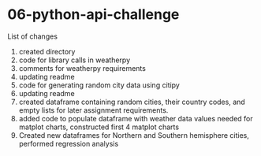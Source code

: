 # 06-python-api-challenge
List of changes
1. created directory
2. code for library calls in weatherpy
3. comments for weatherpy requirements
4. updating readme
5. code for generating random city data using citipy
6. updating readme
7. created dataframe containing random cities, their country codes, and empty lists for later assignment requirements. 
8. added code to populate dataframe with weather data values needed for matplot charts, constructed first 4 matplot charts
9. Created new dataframes for Northern and Southern hemisphere cities, performed regression analysis 
